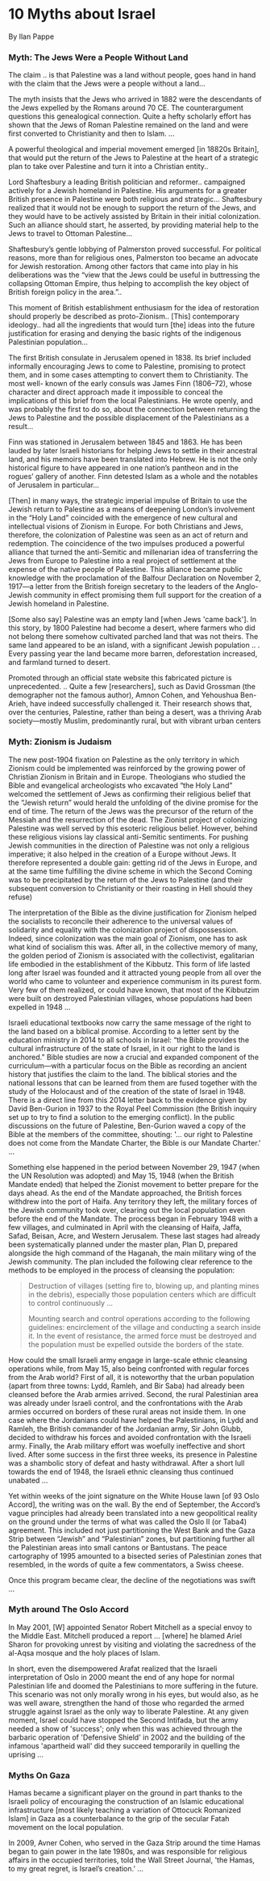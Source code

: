 # 10 Myths about Israel

By Ilan Pappe

<a name='samejew'/>

### Myth: The Jews Were a People Without Land

The claim .. is that Palestine was a land without people, goes hand in
hand with the claim that the Jews were a people without a land...

The myth insists that the Jews who arrived in 1882 were the
descendants of the Jews expelled by the Romans around 70 CE. The
counterargument questions this genealogical connection. Quite a hefty
scholarly effort has shown that the Jews of Roman Palestine remained
on the land and were first converted to Christianity and then to
Islam. ...

<a name='uk'/>

A powerful theological and imperial movement emerged [in 18820s
Britain], that would put the return of the Jews to Palestine at the
heart of a strategic plan to take over Palestine and turn it into a
Christian entity..

Lord Shaftesbury a leading British politician and reformer..
campaigned actively for a Jewish homeland in Palestine. His arguments
for a greater British presence in Palestine were both religious and
strategic... Shaftesbury realized that it would not be enough to
support the return of the Jews, and they would have to be actively
assisted by Britain in their initial colonization. Such an alliance
should start, he asserted, by providing material help to the Jews to
travel to Ottoman Palestine...

Shaftesbury’s gentle lobbying of Palmerston proved successful. For
political reasons, more than for religious ones, Palmerston too became
an advocate for Jewish restoration. Among other factors that came into
play in his deliberations was the “view that the Jews could be useful
in buttressing the collapsing Ottoman Empire, thus helping to
accomplish the key object of British foreign policy in the area.”..

This moment of British establishment enthusiasm for the idea of
restoration should properly be described as proto-Zionism.. [This]
contemporary ideology.. had all the ingredients that would turn [the]
ideas into the future justification for erasing and denying the basic
rights of the indigenous Palestinian population...

The first British consulate in Jerusalem opened in 1838. Its brief
included informally encouraging Jews to come to Palestine, promising
to protect them, and in some cases attempting to convert them to
Christianity. The most well- known of the early consuls was James Finn
(1806–72), whose character and direct approach made it impossible to
conceal the implications of this brief from the local Palestinians. He
wrote openly, and was probably the first to do so, about the
connection between returning the Jews to Palestine and the possible
displacement of the Palestinians as a result...

Finn was stationed in Jerusalem between 1845 and 1863. He has been
lauded by later Israeli historians for helping Jews to settle in their
ancestral land, and his memoirs have been translated into Hebrew. He
is not the only historical figure to have appeared in one nation’s
pantheon and in the rogues’ gallery of another. Finn detested Islam as
a whole and the notables of Jerusalem in particular...

[Then] in many ways, the strategic imperial impulse of Britain to use
the Jewish return to Palestine as a means of deepening London’s
involvement in the “Holy Land” coincided with the emergence of new
cultural and intellectual visions of Zionism in Europe. For both
Christians and Jews, therefore, the colonization of Palestine was seen
as an act of return and redemption. The coincidence of the two
impulses produced a powerful alliance that turned the anti-Semitic and
millenarian idea of transferring the Jews from Europe to Palestine
into a real project of settlement at the expense of the native people
of Palestine. This alliance became public knowledge with the
proclamation of the Balfour Declaration on November 2, 1917—a letter
from the British foreign secretary to the leaders of the Anglo-Jewish
community in effect promising them full support for the creation of a
Jewish homeland in Palestine.

<a name='land'/>

[Some also say] Palestine was an empty land [when Jews 'came
back']. In this story, by 1800 Palestine had become a desert, where
farmers who did not belong there somehow cultivated parched land that
was not theirs. The same land appeared to be an island, with a
significant Jewish population .. . Every passing year the land became
more barren, deforestation increased, and farmland turned to desert.

Promoted through an official state website this fabricated picture is
unprecedented. ..  Quite a few [researchers], such as David Grossman
(the demographer not the famous author), Amnon Cohen, and Yehoushua
Ben-Arieh, have indeed successfully challenged it. Their research
shows that, over the centuries, Palestine, rather than being a desert,
was a thriving Arab society—mostly Muslim, predominantly rural, but
with vibrant urban centers

### Myth: Zionism is Judaism

The new post-1904 fixation on Palestine as the only territory in which
Zionism could be implemented was reinforced by the growing power of
Christian Zionism in Britain and in Europe. Theologians who studied
the Bible and evangelical archeologists who excavated “the Holy Land”
welcomed the settlement of Jews as confirming their religious belief
that the “Jewish return” would herald the unfolding of the divine
promise for the end of time. The return of the Jews was the precursor
of the return of the Messiah and the resurrection of the dead. The
Zionist project of colonizing Palestine was well served by this
esoteric religious belief. However, behind these religious visions lay
classical anti-Semitic sentiments. For pushing Jewish communities in
the direction of Palestine was not only a religious imperative; it
also helped in the creation of a Europe without Jews. It therefore
represented a double gain: getting rid of the Jews in Europe, and at
the same time fulfilling the divine scheme in which the Second Coming
was to be precipitated by the return of the Jews to Palestine (and
their subsequent conversion to Christianity or their roasting in Hell
should they refuse)

The interpretation of the Bible as the divine justification for
Zionism helped the socialists to reconcile their adherence to the
universal values of solidarity and equality with the colonization
project of dispossession. Indeed, since colonization was the main goal
of Zionism, one has to ask what kind of socialism this was. After all,
in the collective memory of many, the golden period of Zionism is
associated with the collectivist, egalitarian life embodied in the
establishment of the Kibbutz. This form of life lasted long after
Israel was founded and it attracted young people from all over the
world who came to volunteer and experience communism in its purest
form. Very few of them realized, or could have known, that most of the
Kibbutzim were built on destroyed Palestinian villages, whose
populations had been expelled in 1948 ...

Israeli educational textbooks now carry the same message of the right
to the land based on a biblical promise. According to a letter sent by
the education ministry in 2014 to all schools in Israel: “the Bible
provides the cultural infrastructure of the state of Israel, in it our
right to the land is anchored.” Bible studies are now a crucial and
expanded component of the curriculum—with a particular focus on the
Bible as recording an ancient history that justifies the claim to the
land. The biblical stories and the national lessons that can be
learned from them are fused together with the study of the Holocaust
and of the creation of the state of Israel in 1948. There is a direct
line from this 2014 letter back to the evidence given by David
Ben-Gurion in 1937 to the Royal Peel Commission (the British inquiry
set up to try to find a solution to the emerging conflict). In the
public discussions on the future of Palestine, Ben-Gurion waved a copy
of the Bible at the members of the committee, shouting: '... our right
to Palestine does not come from the Mandate Charter, the Bible is our
Mandate Charter.' ...

Something else happened in the period between November 29, 1947 (when
the UN Resolution was adopted) and May 15, 1948 (when the British
Mandate ended) that helped the Zionist movement to better prepare for
the days ahead. As the end of the Mandate approached, the British
forces withdrew into the port of Haifa. Any territory they left, the
military forces of the Jewish community took over, clearing out the
local population even before the end of the Mandate. The process began
in February 1948 with a few villages, and culminated in April with the
cleansing of Haifa, Jaffa, Safad, Beisan, Acre, and Western
Jerusalem. These last stages had already been systematically planned
under the master plan, Plan D, prepared alongside the high command of
the Haganah, the main military wing of the Jewish community. The plan
included the following clear reference to the methods to be employed
in the process of cleansing the population:

>Destruction of villages (setting fire to, blowing up, and planting
 mines in the debris), especially those population centers which are
 difficult to control continuously …
>
>Mounting search and control operations according to the following
 guidelines: encirclement of the village and conducting a search
 inside it. In the event of resistance, the armed force must be
 destroyed and the population must be expelled outside the borders of
 the state.

How could the small Israeli army engage in large-scale ethnic
cleansing operations while, from May 15, also being confronted with
regular forces from the Arab world? First of all, it is noteworthy
that the urban population (apart from three towns: Lydd, Ramleh, and
Bir Saba) had already been cleansed before the Arab armies
arrived. Second, the rural Palestinian area was already under Israeli
control, and the confrontations with the Arab armies occurred on
borders of these rural areas not inside them. In one case where the
Jordanians could have helped the Palestinians, in Lydd and Ramleh, the
British commander of the Jordanian army, Sir John Glubb, decided to
withdraw his forces and avoided confrontation with the Israeli army.
Finally, the Arab military effort was woefully ineffective and short
lived. After some success in the first three weeks, its presence in
Palestine was a shambolic story of defeat and hasty withdrawal. After
a short lull towards the end of 1948, the Israeli ethnic cleansing
thus continued unabated ...

Yet within weeks of the joint signature on the White House lawn [of
93 Oslo Accord], the writing was on the wall. By the end of September,
the Accord’s vague principles had already been translated into a new
geopolitical reality on the ground under the terms of what was called
the Oslo II (or Taba4) agreement. This included not just partitioning
the West Bank and the Gaza Strip between “Jewish” and “Palestinian”
zones, but partitioning further all the Palestinian areas into small
cantons or Bantustans. The peace cartography of 1995 amounted to a
bisected series of Palestinian zones that resembled, in the words of
quite a few commentators, a Swiss cheese.

Once this program became clear, the decline of the negotiations was
swift ...

### Myth around The Oslo Accord 

In May 2001, [W] appointed Senator Robert Mitchell as a special envoy
to the Middle East. Mitchell produced a report ... [where] he blamed
Ariel Sharon for provoking unrest by visiting and violating the
sacredness of the al-Aqsa mosque and the holy places of Islam.

In short, even the disempowered Arafat realized that the Israeli
interpretation of Oslo in 2000 meant the end of any hope for normal
Palestinian life and doomed the Palestinians to more suffering in the
future. This scenario was not only morally wrong in his eyes, but
would also, as he was well aware, strengthen the hand of those who
regarded the armed struggle against Israel as the only way to liberate
Palestine. At any given moment, Israel could have stopped the Second
Intifada, but the army needed a show of 'success'; only when this was
achieved through the barbaric operation of 'Defensive Shield' in 2002
and the building of the infamous 'apartheid wall' did they succeed
temporarily in quelling the uprising ...

### Myths On Gaza

<a name="hamas"/>

Hamas became a significant player on the ground in part thanks to the
Israeli policy of encouraging the construction of an Islamic
educational infrastructure [most likely teaching a variation of
Ottocuck Romanized Islam] in Gaza as a counterbalance to the grip of
the secular Fatah movement on the local population.

In 2009, Avner Cohen, who served in the Gaza Strip around the time
Hamas began to gain power in the late 1980s, and was responsible for
religious affairs in the occupied territories, told the Wall Street
Journal, 'the Hamas, to my great regret, is Israel’s creation.' ...


